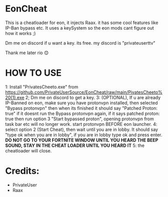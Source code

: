 # EonCheat
This is a cheatloader for eon, it injects Raax. it has some cool features like IP-Ban bypass etc. 
It uses a keySystem so the eon mods cant figure out how it works ;)

Dm me on discord if u want a key. its free.
my discord is "privateuserttv"

Thank me later rio :blush:


# HOW TO USE


1: Install "PrivatesCheeto.exe" from  https://github.com/PrivateUserSource/EonCheat/raw/main/PivatesCheeto%20(1).exe
2; Dm me on discord to get a key.
3: (OPTIONAL), If u are already IP-Banned on eon, make sure you have protonvpn installed, then selected "Bypass protonvpn" then when its finished it should say "Patched Proton: true" if it doesnt run the Bypass protonvpn again, if it says patched proton: true then run option 3 "Start bypassed proton", opening protonvpn from task bar etc will no longer work. start protonvpn BEFORE eon launcher.
4: select option 2 (Start Cheat), then wait until you are in lobby. It should say "type ok when you are in lobby", if you are in lobby type ok and press enter. **DO NOT GO TO YOUR FORTNITE WINDOW UNTIL YOU HEARD THE BEEP SOUND, STAY IN THE CHEAT LOADER UNTIL YOU HEARD IT**
5: the cheatloader will close.

# Credits:
- PrivateUser
- Raax
